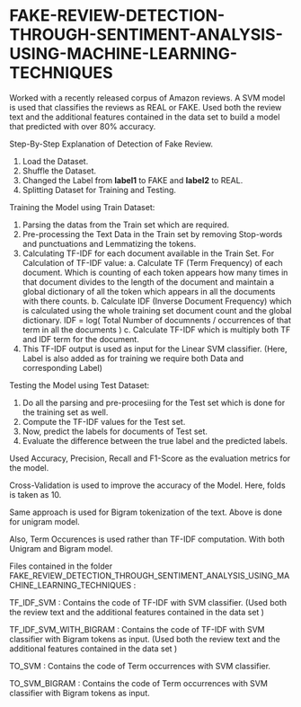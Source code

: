 # FAKE-REVIEW-DETECTION-THROUGH-SENTIMENT-ANALYSIS-USING-MACHINE-LEARNING-TECHNIQUES

Worked with a recently released corpus of Amazon reviews. 
A SVM model is used that classifies the reviews as REAL or FAKE. Used both the review text and the additional features contained in the data set to build a model that predicted with over 80% accuracy.

Step-By-Step Explanation of Detection of Fake Review.

1. Load the Dataset.
2. Shuffle the Dataset.
3. Changed the Label from __label1__ to FAKE and __label2__ to REAL.
4. Splitting Dataset for Training and Testing.

Training the Model using Train Dataset:
1. Parsing the datas from the Train set which are required.
2. Pre-processing the Text Data in the Train set by removing Stop-words and punctuations and Lemmatizing the tokens. 
3. Calculating TF-IDF for each document available in the Train Set. For Calculation of TF-IDF value:
  a. Calculate TF (Term Frequency) of each document. Which is counting of each token appears how many times in that document divides to the      length of the document and maintain a global dictionary of all the token which appears in all the documents with there counts.
  b. Calculate IDF (Inverse Document Frequency) which is calculated using the whole training set document count and the global dictionary.
     IDF = log( Total Number of documnents / occurrences of that term in all the documents )
  c. Calculate TF-IDF which is multiply both TF and IDF term for the document.
4. This TF-IDF output is used as input for the Linear SVM classifier. 
   (Here, Label is also added as for training we require both Data and corresponding Label)
   
Testing the Model using Test Dataset:
1. Do all the parsing and pre-procesiing for the Test set which is done for the training set as well.
2. Compute the TF-IDF values for the Test set.
3. Now, predict the labels for documents of Test set.
4. Evaluate the difference between the true label and the predicted labels.

Used Accuracy, Precision, Recall and F1-Score as the evaluation metrics for the model.

Cross-Validation is used to improve the accuracy of the Model. Here, folds is taken as 10.

Same approach is used for Bigram tokenization of the text. Above is done for unigram model.

Also, Term Occurences is used rather than TF-IDF computation. With both Unigram and Bigram model. 

Files contained in the folder FAKE_REVIEW_DETECTION_THROUGH_SENTIMENT_ANALYSIS_USING_MACHINE_LEARNING_TECHNIQUES :

TF_IDF_SVM : Contains the code of TF-IDF with SVM classifier. (Used both the review text and the additional features contained in the                 data set )

TF_IDF_SVM_WITH_BIGRAM : Contains the code of TF-IDF with SVM classifier with Bigram tokens as input. (Used both the review text and the                          additional features contained in the data set )

TO_SVM : Contains the code of Term occurrences with SVM classifier.

TO_SVM_BIGRAM : Contains the code of Term occurrences with SVM classifier with Bigram tokens as input.
